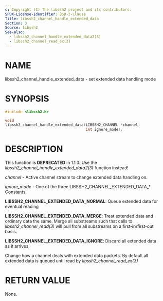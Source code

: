 ```yaml
---
c: Copyright (C) The libssh2 project and its contributors.
SPDX-License-Identifier: BSD-3-Clause
Title: libssh2_channel_handle_extended_data
Section: 3
Source: libssh2
See-also:
  - libssh2_channel_handle_extended_data2(3)
  - libssh2_channel_read_ex(3)
---
```


# NAME

libssh2_channel_handle_extended_data - set extended data handling mode

# SYNOPSIS

~~~c
#include <libssh2.h>

void
libssh2_channel_handle_extended_data(LIBSSH2_CHANNEL *channel,
                                     int ignore_mode);
~~~

# DESCRIPTION

This function is **DEPRECATED** in 1.1.0. Use the
*libssh2_channel_handle_extended_data2(3)* function instead!

*channel* - Active channel stream to change extended data handling on.

*ignore_mode* - One of the three LIBSSH2_CHANNEL_EXTENDED_DATA_* Constants.

**LIBSSH2_CHANNEL_EXTENDED_DATA_NORMAL**: Queue extended data for eventual
reading

**LIBSSH2_CHANNEL_EXTENDED_DATA_MERGE**: Treat extended data and ordinary
data the same. Merge all substreams such that calls to
*libssh2_channel_read(3)* will pull from all substreams on a
first-in/first-out basis.

**LIBSSH2_CHANNEL_EXTENDED_DATA_IGNORE**: Discard all extended data as it
arrives.

Change how a channel deals with extended data packets. By default all extended
data is queued until read by *libssh2_channel_read_ex(3)*

# RETURN VALUE

None.
